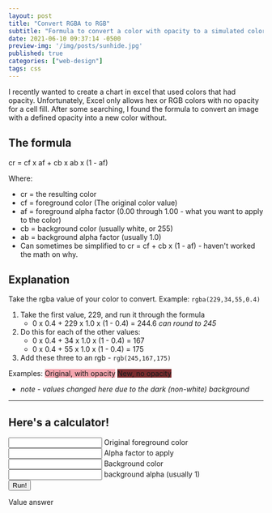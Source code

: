 ```yaml
---
layout: post
title: "Convert RGBA to RGB"
subtitle: "Formula to convert a color with opacity to a simulated color without opacity"
date: 2021-06-10 09:37:14 -0500
preview-img: '/img/posts/sunhide.jpg'
published: true
categories: ["web-design"]
tags: css
---
```


I recently wanted to create a chart in excel that used colors that had opacity. Unfortunately, Excel only allows hex or RGB colors with no opacity for a cell fill. After some searching, I found the formula to convert an image with a defined opacity into a new color without.

## The formula
cr = cf x af + cb x ab x (1 - af)

Where:
- cr = the resulting color
- cf = foreground color (The original color value)
- af = foreground alpha factor (0.00 through 1.00 - what you want to apply to the color)
- cb = background color (usually white, or 255)
- ab = background alpha factor (usually 1.0)
- Can sometimes be simplified to cr = cf + cb x (1 - af) - haven't worked the math on 	why.

## Explanation
Take the rgba value of your color to convert.
Example: `rgba(229,34,55,0.4)`

1. Take the first value, 229, and run it through the formula
	- 0 x 0.4 + 229 x 1.0 x (1 - 0.4) = 244.6 *can round to 245*
2. Do this for each of the other values:
	- 0 x 0.4 + 34 x 1.0 x (1 - 0.4) = 167
	- 0 x 0.4 + 55 x 1.0 x (1 - 0.4) = 175
3. Add these three to an rgb - `rgb(245,167,175)`

Examples:
<span style="height:100px; width:100px; background-color:rgba(229,34,55,0.4);text-align:center;">Original, with opacity</span> <span style="height:100px; width:100px; background-color:rgb(122,44,47);text-align:center;">New, no opacity</span>

- *note - values changed here due to the dark (non-white) background*

---

## Here's a calculator!

<input class="input" id="cf" name="cf"> Original foreground color <br>
<input class="input" id="af" name="af"> Alpha factor to apply  <br>
<input class="input" id="cb" name="cb"> Background color  <br>
<input class="input" id="ab" name="ab"> background alpha (usually 1)  <br>
<input type="button" class="btn btn-dark" onclick="colorVal()" value="Run!">

<div id="colorValueAnswer">Value answer</div>
